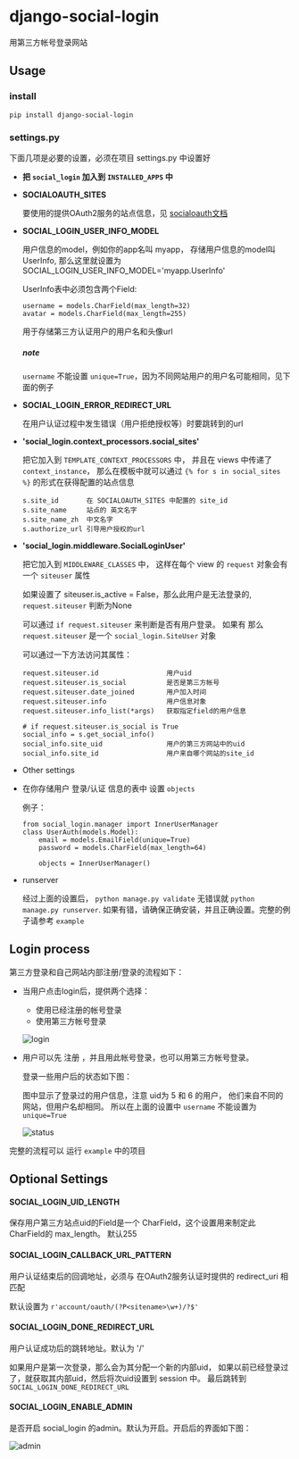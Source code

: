 # django-social-login


用第三方帐号登录网站

## Usage

### install

    pip install django-social-login
    
    
### settings.py

下面几项是必要的设置，必须在项目 settings.py 中设置好

*   **把 `social_login` 加入到 `INSTALLED_APPS` 中**

*   **SOCIALOAUTH_SITES**
    
    要使用的提供OAuth2服务的站点信息，见 [socialoauth文档][1]

*   **SOCIAL_LOGIN_USER_INFO_MODEL**

    用户信息的model，例如你的app名叫 myapp， 存储用户信息的model叫 UserInfo,
    那么这里就设置为 SOCIAL_LOGIN_USER_INFO_MODEL='myapp.UserInfo'
    
    UserInfo表中必须包含两个Field:
    
        username = models.CharField(max_length=32)
        avatar = models.CharField(max_length=255)
        
    用于存储第三方认证用户的用户名和头像url
    
    ##### note
    `username` 不能设置 `unique=True`，因为不同网站用户的用户名可能相同，见下面的例子
    

*   **SOCIAL_LOGIN_ERROR_REDIRECT_URL**

    在用户认证过程中发生错误（用户拒绝授权等）时要跳转到的url
    
    
    
*   **'social_login.context_processors.social_sites'**

    把它加入到 `TEMPLATE_CONTEXT_PROCESSORS` 中，
    并且在 views 中传递了 `context_instance`，
    那么在模板中就可以通过 `{% for s in social_sites %}` 的形式在获得配置的站点信息
    
        s.site_id       在 SOCIALOAUTH_SITES 中配置的 site_id
        s.site_name     站点的 英文名字
        s.site_name_zh  中文名字
        s.authorize_url 引导用户授权的url
        
    
    
*   **'social_login.middleware.SocialLoginUser'**

    把它加入到 `MIDDLEWARE_CLASSES` 中，
    这样在每个 view 的 `request` 对象会有一个 `siteuser` 属性
    
    如果设置了 siteuser.is_active = False，那么此用户是无法登录的,
    `request.siteuser` 判断为None
    
    可以通过 `if request.siteuser` 来判断是否有用户登录。
    如果有 那么 `request.siteuser` 是一个 `social_login.SiteUser` 对象
    
    可以通过一下方法访问其属性：
    
        request.siteuser.id                 用户uid
        request.siteuser.is_social          是否是第三方帐号
        request.siteuser.date_joined        用户加入时间
        request.siteuser.info               用户信息对象
        request.siteuser.info_list(*args)   获取指定field的用户信息
        
        # if request.siteuser.is_social is True
        social_info = s.get_social_info()
        social_info.site_uid                用户的第三方网站中的uid
        social_info.site_id                 用户来自哪个网站的site_id
    
    
    
*   Other settings

*   在你存储用户 登录/认证 信息的表中 设置 `objects`
    
    例子：
    
        from social_login.manager import InnerUserManager
        class UserAuth(models.Model):
            email = models.EmailField(unique=True)
            password = models.CharField(max_length=64)
            
            objects = InnerUserManager()
            
            
    
*   runserver

    经过上面的设置后， `python manage.py validate` 无错误就 `python manage.py runserver`.
    如果有错，请确保正确安装，并且正确设置。完整的例子请参考 `example`
    
    
## Login process

第三方登录和自己网站内部注册/登录的流程如下：

*   当用户点击login后，提供两个选择：
    
    *   使用已经注册的帐号登录
    *   使用第三方帐号登录
    
    ![login][2]
    
*   用户可以先 注册 ，并且用此帐号登录，也可以用第三方帐号登录。

    登录一些用户后的状态如下图：
    
    图中显示了登录过的用户信息，注意 uid为 5 和 6 的用户，
    他们来自不同的网站，但用户名却相同。
    所以在上面的设置中 `username` 不能设置为 `unique=True`
    
    ![status][3]
    

完整的流程可以 运行 `example` 中的项目


## Optional Settings

#### SOCIAL_LOGIN_UID_LENGTH

保存用户第三方站点uid的Field是一个 CharField，这个设置用来制定此 CharField的 max_length。
默认255
    
    
#### SOCIAL_LOGIN_CALLBACK_URL_PATTERN

用户认证结束后的回调地址，必须与 在OAuth2服务认证时提供的 redirect_uri 相匹配

默认设置为 `r'account/oauth/(?P<sitename>\w+)/?$'`


#### SOCIAL_LOGIN_DONE_REDIRECT_URL

用户认证成功后的跳转地址。默认为 '/'

如果用户是第一次登录，那么会为其分配一个新的内部uid，
如果以前已经登录过了，就获取其内部uid，然后将次uid设置到 session 中。
最后跳转到 `SOCIAL_LOGIN_DONE_REDIRECT_URL`
    
    
#### SOCIAL_LOGIN_ENABLE_ADMIN

是否开启 social_login 的admin。默认为开启。开启后的界面如下图：

![admin][4]
    
    
[1]: https://github.com/yueyoum/social-oauth
[2]: http://i1297.photobucket.com/albums/ag23/yueyoum/2_zpscfb21331.png
[3]: http://i1297.photobucket.com/albums/ag23/yueyoum/3_zps4c5735ae.png
[4]: http://i1297.photobucket.com/albums/ag23/yueyoum/4_zpsd0c7d263.png